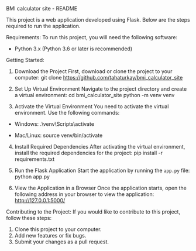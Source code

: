 BMI calculator site - README

This project is a web application developed using Flask. Below are the steps required to run the application.

Requirements:
To run this project, you will need the following software:
- Python 3.x (Python 3.6 or later is recommended)

Getting Started:

1. Download the Project
First, download or clone the project to your computer:
git clone <https://github.com/tahaturkay/bmi_calculator_site>

2. Set Up Virtual Environment
Navigate to the project directory and create a virtual environment:
cd bmi_calculator_site
python -m venv venv

3. Activate the Virtual Environment
You need to activate the virtual environment. Use the following commands:

- Windows:
  .\venv\Scripts\activate

- Mac/Linux:
  source venv/bin/activate

4. Install Required Dependencies
After activating the virtual environment, install the required dependencies for the project:
pip install -r requirements.txt

5. Run the Flask Application
Start the application by running the `app.py` file:
python app.py

6. View the Application in a Browser
Once the application starts, open the following address in your browser to view the application:
http://127.0.0.1:5000/

Contributing to the Project:
If you would like to contribute to this project, follow these steps:

1. Clone this project to your computer.
2. Add new features or fix bugs.
3. Submit your changes as a pull request.
